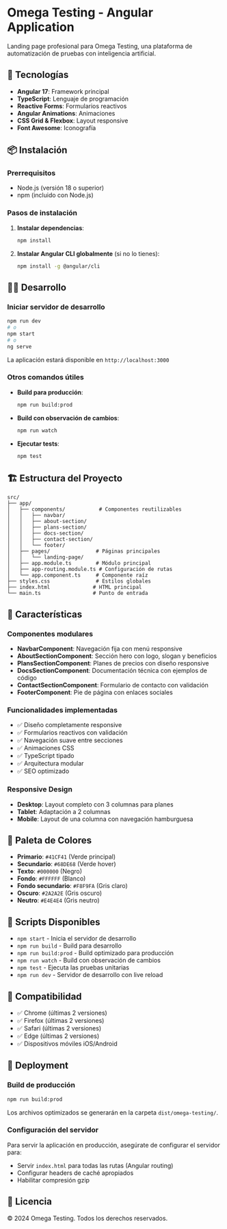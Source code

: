 # Omega Testing - Angular Application

Landing page profesional para Omega Testing, una plataforma de automatización de pruebas con inteligencia artificial.

## 🚀 Tecnologías

- **Angular 17**: Framework principal
- **TypeScript**: Lenguaje de programación
- **Reactive Forms**: Formularios reactivos
- **Angular Animations**: Animaciones
- **CSS Grid & Flexbox**: Layout responsive
- **Font Awesome**: Iconografía

## 📦 Instalación

### Prerrequisitos

- Node.js (versión 18 o superior)
- npm (incluido con Node.js)

### Pasos de instalación

1. **Instalar dependencias**:

   ```bash
   npm install
   ```

2. **Instalar Angular CLI globalmente** (si no lo tienes):
   ```bash
   npm install -g @angular/cli
   ```

## 🏃‍♂️ Desarrollo

### Iniciar servidor de desarrollo

```bash
npm run dev
# o
npm start
# o
ng serve
```

La aplicación estará disponible en `http://localhost:3000`

### Otros comandos útiles

- **Build para producción**:

  ```bash
  npm run build:prod
  ```

- **Build con observación de cambios**:

  ```bash
  npm run watch
  ```

- **Ejecutar tests**:
  ```bash
  npm test
  ```

## 🏗️ Estructura del Proyecto

```
src/
├── app/
│   ├── components/           # Componentes reutilizables
│   │   ├── navbar/
│   │   ├── about-section/
│   │   ├── plans-section/
│   │   ├── docs-section/
│   │   ├── contact-section/
│   │   └── footer/
│   ├── pages/               # Páginas principales
│   │   └── landing-page/
│   ├── app.module.ts        # Módulo principal
│   ├── app-routing.module.ts # Configuración de rutas
│   └── app.component.ts     # Componente raíz
├── styles.css               # Estilos globales
├── index.html              # HTML principal
└── main.ts                 # Punto de entrada
```

## 🎨 Características

### Componentes modulares

- **NavbarComponent**: Navegación fija con menú responsive
- **AboutSectionComponent**: Sección hero con logo, slogan y beneficios
- **PlansSectionComponent**: Planes de precios con diseño responsive
- **DocsSectionComponent**: Documentación técnica con ejemplos de código
- **ContactSectionComponent**: Formulario de contacto con validación
- **FooterComponent**: Pie de página con enlaces sociales

### Funcionalidades implementadas

- ✅ Diseño completamente responsive
- ✅ Formularios reactivos con validación
- ✅ Navegación suave entre secciones
- ✅ Animaciones CSS
- ✅ TypeScript tipado
- ✅ Arquitectura modular
- ✅ SEO optimizado

### Responsive Design

- **Desktop**: Layout completo con 3 columnas para planes
- **Tablet**: Adaptación a 2 columnas
- **Mobile**: Layout de una columna con navegación hamburguesa

## 🎯 Paleta de Colores

- **Primario**: `#41CF41` (Verde principal)
- **Secundario**: `#68DE68` (Verde hover)
- **Texto**: `#000000` (Negro)
- **Fondo**: `#FFFFFF` (Blanco)
- **Fondo secundario**: `#F8F9FA` (Gris claro)
- **Oscuro**: `#2A2A2E` (Gris oscuro)
- **Neutro**: `#E4E4E4` (Gris neutro)

## 🔧 Scripts Disponibles

- `npm start` - Inicia el servidor de desarrollo
- `npm run build` - Build para desarrollo
- `npm run build:prod` - Build optimizado para producción
- `npm run watch` - Build con observación de cambios
- `npm test` - Ejecuta las pruebas unitarias
- `npm run dev` - Servidor de desarrollo con live reload

## 📱 Compatibilidad

- ✅ Chrome (últimas 2 versiones)
- ✅ Firefox (últimas 2 versiones)
- ✅ Safari (últimas 2 versiones)
- ✅ Edge (últimas 2 versiones)
- ✅ Dispositivos móviles iOS/Android

## 🚢 Deployment

### Build de producción

```bash
npm run build:prod
```

Los archivos optimizados se generarán en la carpeta `dist/omega-testing/`.

### Configuración del servidor

Para servir la aplicación en producción, asegúrate de configurar el servidor para:

- Servir `index.html` para todas las rutas (Angular routing)
- Configurar headers de caché apropiados
- Habilitar compresión gzip

## 📄 Licencia

© 2024 Omega Testing. Todos los derechos reservados.
